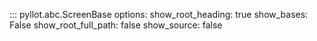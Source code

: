 <style>
.md-content__inner > h1:nth-child(1) {
  display: none;
}
</style>

::: pyllot.abc.ScreenBase
    options:
        show_root_heading: true
        show_bases: False
        show_root_full_path: false
        show_source: false
